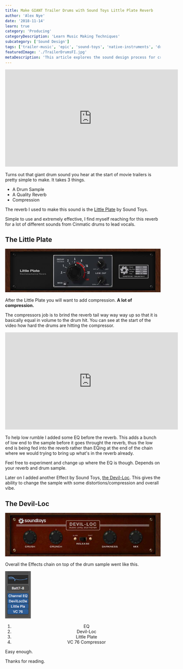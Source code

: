 ```yaml
---
title: Make GIANT Trailer Drums with Sound Toys Little Plate Reverb
author: 'Alex Nye'
date: '2018-11-14'
learn: true
category: 'Producing'
categoryDescription: 'Learn Music Making Techniques'
subcategory: ['Sound Design']
tags: ['trailer-music', 'epic', 'sound-toys', 'native-instruments', 'drums']
featuredImage: './TrailerDrumsFI.jpg'
metaDescription: 'This article explores the sound design process for creating gigantic, reverb drench drums often heard in trailer music.'
---
```


<iframe width="560" height="315" src="https://www.youtube-nocookie.com/embed/gN_om4q67V8" frameborder="0" allow="accelerometer; autoplay; encrypted-media; gyroscope; picture-in-picture" allowfullscreen></iframe>

Turns out that giant drum sound you hear at the start of movie trailers is pretty simple to make. It takes 3 things.

- A Drum Sample
- A Quality Reverb
- Compression

The reverb I used to make this sound is the <a href="https://www.soundtoys.com/product/little-plate/" target="blank">Little Plate</a> by Sound Toys.

Simple to use and extremely effective, I find myself reaching for this reverb for a lot of different sounds from Cinmatic drums to lead vocals.

## The Little Plate

<img src="./soundtoyslittleplate.jpg" alt="Sound Toys Little Plate">

After the Little Plate you will want to add compression. **A lot of compression.**

The compressors job is to brind the reverb tail way way way up so that it is basically equal in volume to the drum hit. You can see at the start of the video how hard the drums are hitting the compressor.

<iframe width="560" height="315" src="https://www.youtube-nocookie.com/embed/gN_om4q67V8" frameborder="0" allow="accelerometer; autoplay; encrypted-media; gyroscope; picture-in-picture" allowfullscreen></iframe>

To help low rumble I added some EQ before the reverb. This adds a bunch of low end to the sample before it goes throught the reverb, thus the low end is being fed into the reverb rather than EQing at the end of the chain where we would trying to bring up what's in the reverb already.

Feel free to experiment and change up where the EQ is though. Depends on your reverb and drum sample.

Later on I added another Effect by Sound Toys, <a href="https://www.soundtoys.com/product/devil-loc/">the Devil-Loc</a>.
This gives the ability to change the sample with some distortions/compression and overall vibe.

## The Devil-Loc

<img src="./devilloc.jpg" alt="Sound Toys devil-loc">

Overall the Effects chain on top of the drum sample went like this.

<img src="./effectschain.png" style="align-self:left">

<div style="text-align:center">
<ol>
<li>EQ</li>
<li>Devil-Loc</li>
<li>Little Plate</li>
<li>VC 76 Compressor</li>
</ol>
</div>

Easy enough.

Thanks for reading.
